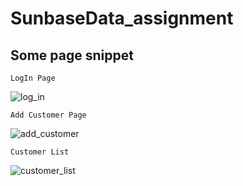 # SunbaseData_assignment

## Some page snippet

```
LogIn Page
```

![log_in](https://github.com/rishabh2298/SunbaseData_assignment/assets/105991025/9325d900-3e7e-4f0c-924c-67d5c791fac5)

```
Add Customer Page
```

![add_customer](https://github.com/rishabh2298/SunbaseData_assignment/assets/105991025/c022ec29-d5f6-41f2-8012-381abf4f70c6)


```
Customer List
```

![customer_list](https://github.com/rishabh2298/SunbaseData_assignment/assets/105991025/487efbda-2fe3-4ee4-9cd0-76f499ab42d0)
